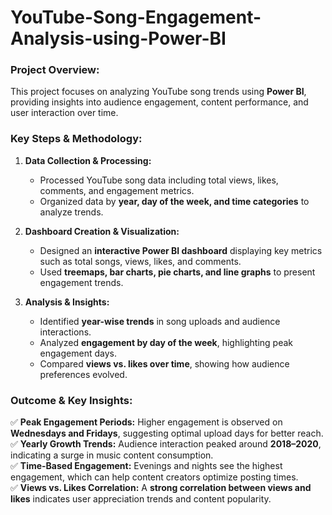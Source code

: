 # YouTube-Song-Engagement-Analysis-using-Power-BI 

### **Project Overview:**  
This project focuses on analyzing YouTube song trends using **Power BI**, providing insights into audience engagement, content performance, and user interaction over time.  

### **Key Steps & Methodology:**  
1. **Data Collection & Processing:**  
   - Processed YouTube song data including total views, likes, comments, and engagement metrics.  
   - Organized data by **year, day of the week, and time categories** to analyze trends.  

2. **Dashboard Creation & Visualization:**  
   - Designed an **interactive Power BI dashboard** displaying key metrics such as total songs, views, likes, and comments.  
   - Used **treemaps, bar charts, pie charts, and line graphs** to present engagement trends.  

3. **Analysis & Insights:**  
   - Identified **year-wise trends** in song uploads and audience interactions.  
   - Analyzed **engagement by day of the week**, highlighting peak engagement days.  
   - Compared **views vs. likes over time**, showing how audience preferences evolved.  

### **Outcome & Key Insights:**  

✅ **Peak Engagement Periods:** Higher engagement is observed on **Wednesdays and Fridays**, suggesting optimal upload days for better reach.  
✅ **Yearly Growth Trends:** Audience interaction peaked around **2018–2020**, indicating a surge in music content consumption.  
✅ **Time-Based Engagement:** Evenings and nights see the highest engagement, which can help content creators optimize posting times.  
✅ **Views vs. Likes Correlation:** A **strong correlation between views and likes** indicates user appreciation trends and content popularity.  
